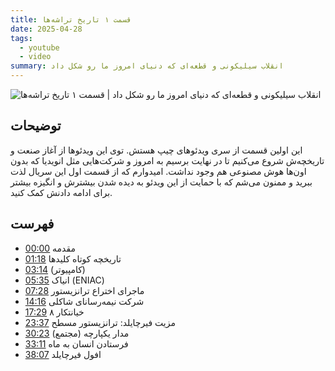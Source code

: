 ```yaml
---
title: قسمت ۱ تاریخ تراشه‌ها
date: 2025-04-28
tags:
  - youtube
  - video
summary: انقلاب سیلیکونی و قطعه‌ای که دنیای امروز ما رو شکل داد
---
```

![انقلاب سیلیکونی و قطعه‌ای که دنیای امروز ما رو شکل داد | قسمت ۱ تاریخ تراشه‌ها](https://i.ytimg.com/vi/wNWeZ2UmG4o/maxresdefault.jpg)


## توضیحات

این اولین قسمت از سری ویدئوهای چیپ هستش. توی این ویدئوها از آغاز صنعت و تاریخچه‌ش شروع می‌کنیم تا در نهایت برسیم به امروز و شرکت‌هایی مثل انویدیا که بدون اون‌ها هوش مصنوعی هم وجود نداشت. امیدوارم که از قسمت اول این سریال لذت ببرید و ممنون می‌شم که با حمایت از این ویدئو به دیده شدن بیشترش و انگیزه بیشتر برای ادامه دادنش کمک کنید.


## فهرست

- [00:00](https://www.youtube.com/watch?v=wNWeZ2UmG4o&t=0s) مقدمه
- [01:18](https://www.youtube.com/watch?v=wNWeZ2UmG4o&t=78s) تاریخچه کوتاه کلیدها
- [03:14](https://www.youtube.com/watch?v=wNWeZ2UmG4o&t=194s) \(کامپیوتر\)
- [05:35](https://www.youtube.com/watch?v=wNWeZ2UmG4o&t=335s) انیاک \(ENIAC\)
- [07:28](https://www.youtube.com/watch?v=wNWeZ2UmG4o&t=448s) ماجرای اختراع ترانزیستور
- [14:16](https://www.youtube.com/watch?v=wNWeZ2UmG4o&t=856s) شرکت نیمه‌رسانای شاکلی
- [17:29](https://www.youtube.com/watch?v=wNWeZ2UmG4o&t=1049s) ۸ خیانتکار
- [23:37](https://www.youtube.com/watch?v=wNWeZ2UmG4o&t=1417s) مزیت فیرچایلد: ترانزیستور مسطح
- [30:23](https://www.youtube.com/watch?v=wNWeZ2UmG4o&t=1823s) مدار یکپارچه \(مجتمع\)
- [33:11](https://www.youtube.com/watch?v=wNWeZ2UmG4o&t=1991s) فرستادن انسان به ماه
- [38:07](https://www.youtube.com/watch?v=wNWeZ2UmG4o&t=2287s) افول فیرچایلد
